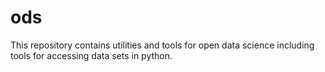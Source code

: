 ods
===

This repository contains utilities and tools for open data science including tools for accessing data sets in python. 

